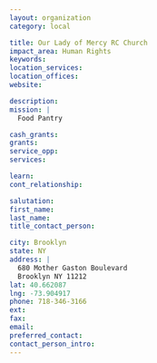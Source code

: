 ```yaml
---
layout: organization
category: local

title: Our Lady of Mercy RC Church
impact_area: Human Rights
keywords: 
location_services: 
location_offices: 
website: 

description: 
mission: |
  Food Pantry

cash_grants: 
grants: 
service_opp: 
services: 

learn: 
cont_relationship: 

salutation: 
first_name: 
last_name: 
title_contact_person: 

city: Brooklyn
state: NY
address: |
  680 Mother Gaston Boulevard  
  Brooklyn NY 11212
lat: 40.662087
lng: -73.904917
phone: 718-346-3166
ext: 
fax: 
email: 
preferred_contact: 
contact_person_intro: 
---
```

